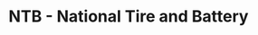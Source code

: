 ---
title: "NTB - National Tire and Battery"
url: /shelby/ntb-national-tire-and-battery/
shop: Autowerkstatt
---